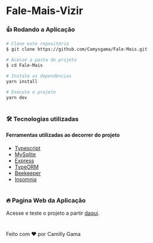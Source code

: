# Fale-Mais-Vizir

### 👍 Rodando a Aplicação

```bash
# Clone este repositório
$ git clone https://github.com/Camysgama/Fale-Mais.git

# Acesse a pasta do projeto 
$ cd Fale-Mais

# Instale as dependências
yarn install

# Execute o projeto
yarn dev
```
#
### 🛠️ Tecnologias utilizadas
####  Ferramentas utilizadas ao decorrer do projeto

- [Typescript](https://www.typescriptlang.org/)
- [MySqlite](https://www.sqlite.org/index.html)
- [Express](https://expressjs.com/pt-br/)
- [TypeORM](https://typeorm.io/#/)
- [Beekeeper](https://www.beekeeperstudio.io/)
- [Insomnia](https://insomnia.rest/)
#

### 🔥 Pagina Web da Aplicação

Acesse e teste o projeto a partir [daqui](). 

#
Feito com ❤️ por Camilly Gama
